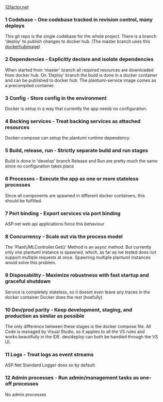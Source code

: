 [12factor.net](https://12factor.net/)

### 1 Codebase - One codebase tracked in revision control, many deploys
This git repo is the single codebase for the whole project.
There is a branch 'deploy' to publish changes to docker hub. (The master branch uses this [dockerhubimage](https://hub.docker.com/r/tizyjoshi/plantumlservice))
### 2 Dependencies - Explicitly declare and isolate dependencies
When started from 'master' branch all required resources are downloaded from docker hub.
On 'Deploy' branch the build is done in a docker container and can be published to docker hub.
The plantuml-service image comes as a precompiled container.
### 3 Config - Store config in the environment
Docker is setup in a way that currently the app needs no configuration.
### 4 Backing services - Treat backing services as attached resources
Docker-compose can setup the plantuml runtime dependency.
### 5 Build, release, run - Strictly separate build and run stages
Build is done in 'develop' branch
Release and Run are pretty much the same since no configuration takes place
### 6 Processes - Execute the app as one or more stateless processes
Since all components are spawned in different docker containers, this should be fulfilled.
### 7 Port binding - Export services via port binding
ASP.net web api applications force this behaviour
### 8 Concurrency - Scale out via the process model
The 'PlantUMLController.Get()' Method is an async method.
But currently only one plantuml instance is spawned, which, as far as ive tested does not support multiple requests at once.
Spawning multiple plantuml instances would solve this problem.
### 9 Disposability - Maximize robustness with fast startup and graceful shutdown
Service is completely stateless, so it doesnt even leave any traces in the docker container
Docker does the rest (hoefully)
### 10 Dev/prod parity - Keep development, staging, and production as similar as possible
The only difference between these stages is the docker compose file.
All Code is managed by Visual Studio, so it applies to all the VS rules and works beautifully in the IDE.
dev/deploy can both be handled through the VS UI.
### 11 Logs - Treat logs as event streams
ASP.Net Standard Logger does so by default.
### 12 Admin processes - Run admin/management tasks as one-off processes
No admin processes
